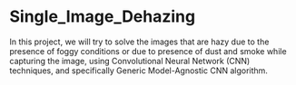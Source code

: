 # Single_Image_Dehazing
In this project, we will try to solve the images that are hazy due to the presence of foggy conditions or due to presence of dust and smoke while capturing the image, using Convolutional Neural Network (CNN) techniques, and specifically Generic Model-Agnostic CNN algorithm.
